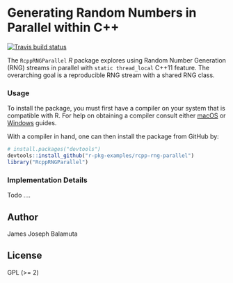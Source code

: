 # Generating Random Numbers in Parallel within C++

<!-- badges: start -->
[![Travis build status](https://travis-ci.com/r-pkg-examples/rcpp-rng-parallel.svg?branch=master)](https://travis-ci.com/r-pkg-examples/rcpp-rng-parallel)
<!-- badges: end -->

The `RcppRNGParallel` _R_ package explores using Random Number Generation (RNG)
streams in parallel with `static thread_local` C++11 feature. The overarching
goal is a reproducible RNG stream with a shared RNG class.

### Usage

To install the package, you must first have a compiler on your system that is
compatible with R. For help on obtaining a compiler consult either
[macOS](http://thecoatlessprofessor.com/programming/r-compiler-tools-for-rcpp-on-os-x/)
or
[Windows](http://thecoatlessprofessor.com/programming/rcpp/install-rtools-for-rcpp/)
guides.

With a compiler in hand, one can then install the package from GitHub by:

```r
# install.packages("devtools")
devtools::install_github("r-pkg-examples/rcpp-rng-parallel")
library("RcppRNGParallel")
```

### Implementation Details

Todo ....

## Author

James Joseph Balamuta

## License

GPL (\>= 2)
